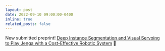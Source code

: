```yaml
---
layout: post
date: 2022-09-10 09:00:00-0400
inline: true
related_posts: false
---
```


New submitted preprint! [Deep Instance Segmentation and Visual Servoing to Play Jenga with a Cost-Effective Robotic System](https://arxiv.org/abs/2211.07977) 🤖
